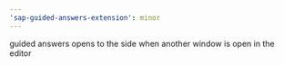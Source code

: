 ```yaml
---
'sap-guided-answers-extension': minor
---
```


guided answers opens to the side when another window is open in the editor
